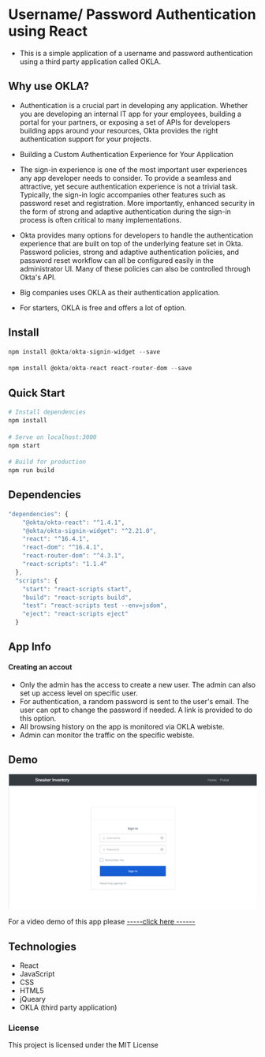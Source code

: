 # Username/ Password Authentication using React
- This is a simple application of a username and password authentication using a third party application called OKLA.

## Why use OKLA?
- Authentication is a crucial part in developing any application. Whether you are developing an internal IT app for your employees, building a portal for your partners, or exposing a set of APIs for developers building apps around your resources, Okta provides the right authentication support for your projects.

- Building a Custom Authentication Experience for Your Application

- The sign-in experience is one of the most important user experiences any app developer needs to consider. To provide a seamless and attractive, yet secure authentication experience is not a trivial task. Typically, the sign-in logic accompanies other features such as password reset and registration. More importantly, enhanced security in the form of strong and adaptive authentication during the sign-in process is often critical to many implementations.

- Okta provides many options for developers to handle the authentication experience that are built on top of the underlying feature set in Okta. Password policies, strong and adaptive authentication policies, and password reset workflow can all be configured easily in the administrator UI. Many of these policies can also be controlled through Okta's API.

- Big companies uses OKLA as their authentication application. 

- For starters, OKLA is free and offers a lot of option.


## Install

``` javascript
npm install @okta/okta-signin-widget --save

npm install @okta/okta-react react-router-dom --save
```

## Quick Start

``` bash
# Install dependencies
npm install

# Serve on localhost:3000
npm start

# Build for production
npm run build
```

## Dependencies 

``` javascript
"dependencies": {
    "@okta/okta-react": "^1.4.1",
    "@okta/okta-signin-widget": "^2.21.0",
    "react": "^16.4.1",
    "react-dom": "^16.4.1",
    "react-router-dom": "^4.3.1",
    "react-scripts": "1.1.4"
  },
  "scripts": {
    "start": "react-scripts start",
    "build": "react-scripts build",
    "test": "react-scripts test --env=jsdom",
    "eject": "react-scripts eject"
  }

```

## App Info
#### Creating an accout
- Only the admin has the access to create a new user. The admin can also set up access level on specific user. 
- For authentication, a random password is sent to the user's email. The user can opt to change the password if needed. A link is provided to do this option. 
- All browsing history on the app is monitored via OKLA webiste. 
- Admin can monitor the traffic on the specific webiste. 

## Demo
![](public/img/shoepic.PNG)

For a video demo of this app please <a href="https://drive.google.com/file/d/1eDSKRQAmc2IHXGoJa4_wgPZwCiV5diBf/view"> -----click here ------  </a>

## Technologies
- React
- JavaScript
- CSS
- HTML5
- jQueary
- OKLA (third party application)

### License

This project is licensed under the MIT License

